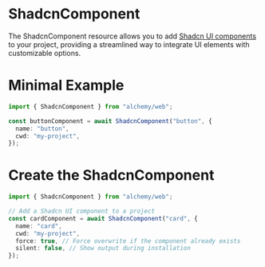 # ShadcnComponent

The ShadcnComponent resource allows you to add [Shadcn UI components](https://ui.shadcn.com) to your project, providing a streamlined way to integrate UI elements with customizable options.

# Minimal Example

```ts
import { ShadcnComponent } from "alchemy/web";

const buttonComponent = await ShadcnComponent("button", {
  name: "button",
  cwd: "my-project",
});
```

# Create the ShadcnComponent

```ts
import { ShadcnComponent } from "alchemy/web";

// Add a Shadcn UI component to a project
const cardComponent = await ShadcnComponent("card", {
  name: "card",
  cwd: "my-project",
  force: true, // Force overwrite if the component already exists
  silent: false, // Show output during installation
});
```